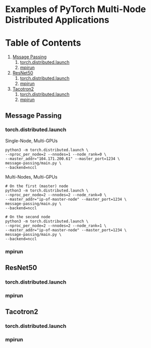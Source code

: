 # Examples of PyTorch Multi-Node Distributed Applications


# Table of Contents
1. [Mssage Passing](#message-passing)
    1. [torch.distributed.launch](#torch.distributed.launch)
    2. [mpirun](#mpirun)
2. [ResNet50](#resnet50)
    1. [torch.distributed.launch](#torch.distributed.launch)
    2. [mpirun](#mpirun)
3. [Tacotron2](#tacotron2)
    1. [torch.distributed.launch](#torch.distributed.launch)
    2. [mpirun](#mpirun)

## Message Passing

### torch.distributed.launch

Single-Node, Multi-GPUs
```
python3 -m torch.distributed.launch \
--nproc_per_node=2 --nnodes=1 --node_rank=0 \
--master_addr="104.171.200.61" --master_port=1234 \
message-passing/main.py \
--backend=nccl
```

Multi-Nodes, Multi-GPUs
```
# On the first (master) node
python3 -m torch.distributed.launch \
--nproc_per_node=2 --nnodes=2 --node_rank=0 \
--master_addr="ip-of-master-node" --master_port=1234 \
message-passing/main.py \
--backend=nccl

# On the second node
python3 -m torch.distributed.launch \
--nproc_per_node=2 --nnodes=2 --node_rank=1 \
--master_addr="ip-of-master-node" --master_port=1234 \
message-passing/main.py \
--backend=nccl
```


### mpirun

## ResNet50

### torch.distributed.launch

### mpirun


## Tacotron2

### torch.distributed.launch

### mpirun